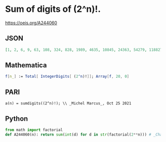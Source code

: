 # Sum of digits of \(2^n\)\!\.
https://oeis.org/A244060
## JSON
```JSON
[1, 2, 6, 9, 63, 108, 324, 828, 1989, 4635, 10845, 24363, 54279, 118827, 258705, 565389, 1216134, 2611359, 5584518, 11875977, 25184205, 53209728, 112069377, 235502361, 493827687, 1033041267, 2156974227, 4495662081, 9355185828, 19437382512, 40329016200]
```
## Mathematica
```Mathematica
f[n_] := Total[ IntegerDigits[ (2^n)!]]; Array[f, 20, 0]
```
## PARI
```PARI
a(n) = sumdigits((2^n)!); \\ _Michel Marcus_, Oct 25 2021
```
## Python
```Python
from math import factorial
def A244060(n): return sum(int(d) for d in str(factorial(2**n))) # _Chai Wah Wu_, Oct 26 2021
```
